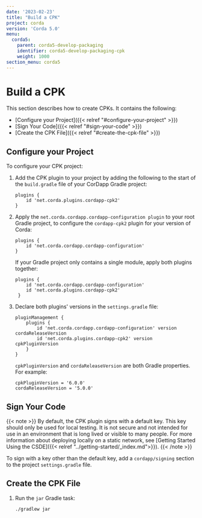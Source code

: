 ```yaml
---
date: '2023-02-23'
title: "Build a CPK"
project: corda
version: 'Corda 5.0'
menu:
  corda5:
    parent: corda5-develop-packaging
    identifier: corda5-develop-packaging-cpk
    weight: 1000
section_menu: corda5
---
```

# Build a CPK
This section describes how to create CPKs. It contains the following:
* [Configure your Project]({{< relref "#configure-your-project" >}})
* [Sign Your Code]({{< relref "#sign-your-code" >}})
* [Create the CPK File]({{< relref "#create-the-cpk-file" >}})

## Configure your Project
To configure your CPK project:

1. Add the CPK plugin to your project by adding the following to the start of the `build.gradle` file of your CorDapp Gradle project:
   ```
   plugins {
       id 'net.corda.plugins.cordapp-cpk2'
   }
   ```
2. Apply the `net.corda.cordapp.cordapp-configuration plugin` to your root Gradle project, to configure the `cordapp-cpk2` plugin for your version of Corda:
   ```
   plugins {
       id 'net.corda.cordapp.cordapp-configuration'
   }
   ```
   If your Gradle project only contains a single module, apply both plugins together:
   ```
   plugins {
       id 'net.corda.cordapp.cordapp-configuration'
       id 'net.corda.plugins.cordapp-cpk2'
    }
   ```

3. Declare both plugins' versions in the `settings.gradle` file:
   ```
   pluginManagement {
       plugins {
           id 'net.corda.cordapp.cordapp-configuration' version cordaReleaseVersion
           id 'net.corda.plugins.cordapp-cpk2' version cpkPluginVersion
       }
   }
   ```
   `cpkPluginVersion` and `cordaReleaseVersion` are both Gradle properties. For example:
   ```
   cpkPluginVersion = '6.0.0'
   cordaReleaseVersion = '5.0.0'
   ```

## Sign Your Code

{{< note >}}
By default, the CPK plugin signs with a default key. This key should only be used for local testing. It is not secure and not intended for use in an environment that is long lived or visible to many people. For more information about deploying locally on a static network, see [Getting Started Using the CSDE]({{< relref "../getting-started/_index.md">}}).
{{< /note >}}

To sign with a key other than the default key, add a `cordapp/signing` section to the project `settings.gradle` file.

## Create the CPK File

1. Run the `jar` Gradle task:
   ```
   ./gradlew jar
   ```
